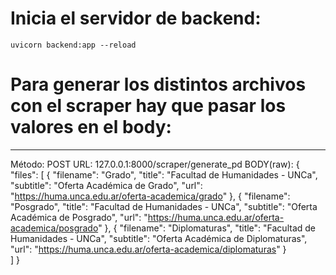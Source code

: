 # Inicia el servidor de backend:
    uvicorn backend:app --reload

# Para generar los distintos archivos con el scraper hay que pasar los valores en el body:
-----------------------------------------------------------------------------------------
Método: POST
URL: 127.0.0.1:8000/scraper/generate_pd
BODY(raw): 
{
  "files": [
    {
      "filename": "Grado",
      "title": "Facultad de Humanidades - UNCa",
      "subtitle": "Oferta Académica de Grado",
      "url": "https://huma.unca.edu.ar/oferta-academica/grado"
    },
    {
      "filename": "Posgrado",
      "title": "Facultad de Humanidades - UNCa",
      "subtitle": "Oferta Académica de Posgrado",
      "url": "https://huma.unca.edu.ar/oferta-academica/posgrado"
    },
    {
      "filename": "Diplomaturas",
      "title": "Facultad de Humanidades - UNCa",
      "subtitle": "Oferta Académica de Diplomaturas",
      "url": "https://huma.unca.edu.ar/oferta-academica/diplomaturas"
    }   
  ]
}
